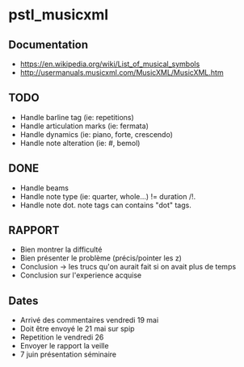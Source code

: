 # pstl_musicxml

## Documentation
+ https://en.wikipedia.org/wiki/List_of_musical_symbols
+ http://usermanuals.musicxml.com/MusicXML/MusicXML.htm




## TODO
+ Handle barline tag (ie: repetitions)
+ Handle articulation marks (ie: fermata)
+ Handle dynamics (ie: piano, forte, crescendo)
+ Handle note alteration (ie: #, bemol)

## DONE
+ Handle beams
+ Handle note type (ie: quarter, whole...) != duration /!\.
+ Handle note dot. note tags can contains "dot" tags.


## RAPPORT
+ Bien montrer la difficulté
+ Bien présenter le problème (précis/pointer les z)
+ Conclusion -> les trucs qu'on aurait fait si on avait plus de temps
+ Conclusion sur l'experience acquise

## Dates
+ Arrivé des commentaires vendredi 19 mai
+ Doit être envoyé le 21 mai sur spip
+ Repetition le vendredi 26
+ Envoyer le rapport la veille
+ 7 juin présentation séminaire
